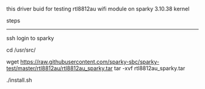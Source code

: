 this driver buid for testing rtl8812au wifi module on sparky 3.10.38 kernel

steps
*********
ssh login to sparky 

cd /usr/src/

wget https://raw.githubusercontent.com/sparky-sbc/sparky-test/master/rtl8812au/rtl8812au_sparky.tar
tar -xvf rtl8812au_sparky.tar

./install.sh


